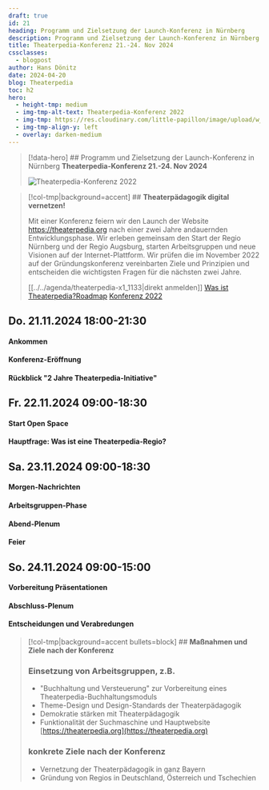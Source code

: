 ```yaml
---
draft: true
id: 21
heading: Programm und Zielsetzung der Launch-Konferenz in Nürnberg 
description: Programm und Zielsetzung der Launch-Konferenz in Nürnberg
title: Theaterpedia-Konferenz 21.-24. Nov 2024
cssclasses:
  - blogpost
author: Hans Dönitz
date: 2024-04-20
blog: Theaterpedia
toc: h2
hero:
  - height-tmp: medium
  - img-tmp-alt-text: Theaterpedia-Konferenz 2022
  - img-tmp: https://res.cloudinary.com/little-papillon/image/upload/w_400/v1722972083/dasei/theaterpedia_konferenz_ankuendigung_ycgwkv.jpg
  - img-tmp-align-y: left
  - overlay: darken-medium
---
```

> [!data-hero] ## Programm und Zielsetzung der Launch-Konferenz in Nürnberg **Theaterpedia-Konferenz 21.-24. Nov 2024**
> 
> ![Theaterpedia-Konferenz 2022](https://res.cloudinary.com/little-papillon/image/upload/w_400/v1722972083/dasei/theaterpedia_konferenz_ankuendigung_ycgwkv.jpg)

<!-- PUBLISH-FROM-HERE -->

> [!col-tmp|background=accent] ## **Theaterpädagogik digital vernetzen!**
> 
> Mit einer Konferenz feiern wir den Launch der Website https://theaterpedia.org nach einer zwei Jahre andauernden Entwicklungsphase. Wir erleben gemeinsam den Start der Regio Nürnberg und der Regio Augsburg, starten Arbeitsgruppen und neue Visionen auf der Internet-Plattform. Wir prüfen die im November 2022 auf der Gründungskonferenz vereinbarten Ziele und Prinzipien und entscheiden die wichtigsten Fragen für die nächsten zwei Jahre.
> 
> [[../../agenda/theaterpedia-x1_1133|direkt anmelden]] [Was ist Theaterpedia?](was-ist-theaterpedia-19)[Roadmap](theaterpedia-roadmap-2024-22) [Konferenz 2022](bericht-theaterpedia-konferenz-2022-20)


<!-- TODO: Sticky-Toc on h2-only > see example: https://primer.tailwindui.com/#table-of-contents -->

## Do. 21.11.2024 18:00-21:30  

#### Ankommen

#### Konferenz-Eröffnung

#### Rückblick "2 Jahre Theaterpedia-Initiative"

## Fr. 22.11.2024 09:00-18:30  

#### Start Open Space

#### Hauptfrage: Was ist eine Theaterpedia-Regio?  

## Sa. 23.11.2024 09:00-18:30  

#### Morgen-Nachrichten  

#### Arbeitsgruppen-Phase

#### Abend-Plenum

#### Feier

## So. 24.11.2024 09:00-15:00  

#### Vorbereitung Präsentationen  

#### Abschluss-Plenum  

#### Entscheidungen und Verabredungen

> [!col-tmp|background=accent bullets=block] ## **Maßnahmen und Ziele nach der Konferenz**
>### Einsetzung von Arbeitsgruppen, z.B.
>
>- "Buchhaltung und Versteuerung" zur Vorbereitung eines Theaterpedia-Buchhaltungsmoduls
>- Theme-Design und Design-Standards der Theaterpädagogik
>- Demokratie stärken mit Theaterpädagogik
>- Funktionalität der Suchmaschine und Hauptwebsite [https://theaterpedia.org](https://theaterpedia.org)
>
>###  konkrete Ziele nach der Konferenz
>
>- Vernetzung der Theaterpädagogik in ganz Bayern
>- Gründung von Regios in Deutschland, Österreich und Tschechien
